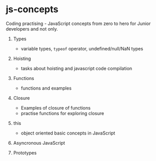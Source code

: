 # js-concepts
Coding practising - JavaScript concepts from zero to hero for Junior developers and not only.

1. Types
    - variable types, `typeof` operator, undefined/null/NaN types
    
2. Hoisting
    - tasks about hoisting and javascript code compilation
    
3. Functions
    - functions and examples

4. Closure
    - Examples of closure of functions
    - practise functions for exploring closure
     
5. this
    - object oriented basic concepts in JavaScript

6. Asyncronous JavaScript

7. Prototypes
